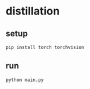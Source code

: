 # distillation

## setup

```shell
pip install torch torchvision
```

## run

```shell
python main.py
```

